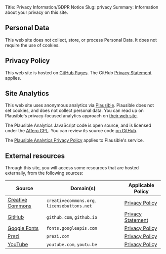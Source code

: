 Title: Privacy Information/GDPR Notice
Slug: privacy
Summary: Information about your privacy on this site.

## Personal Data

This web site does not collect, store, or process Personal Data. It
does not require the use of cookies.


## Privacy Policy

This web site is hosted on [GitHub Pages](https://pages.github.com/).
The GitHub [Privacy
Statement](https://help.github.com/en/articles/github-privacy-statement)
applies.


## Site Analytics

This web site uses anonymous analytics via
[Plausible](https://plausible.io). Plausible does not set cookies, and
does not collect personal data. You can read up on Plausible's
privacy-focused analytics approach on [their web
site](https://plausible.io/privacy-focused-web-analytics).

The Plausible Analytics JavaScript code is open source, and is
licensed under the [Affero
GPL](https://tldrlegal.com/license/gnu-affero-general-public-license-v3-(agpl-3.0)). You
can review its source code [on
GitHub](https://github.com/plausible/analytics).

The [Plausible Analytics Privacy Policy](https://plausible.io/privacy)
applies to Plausible's service.


## External resources

Through this site, you will access some resources that are hosted
externally, from the following sources:

| Source | Domain(s) | Applicable Policy |
|-|-|-|
| [Creative Commons](https://creativecommons.org/) | `creativecommons.org`, `licensebuttons.net`|  [Privacy Policy](https://creativecommons.org/privacy) |
| [GitHub](https://github.com) | `github.com`, `github.io` | [Privacy Statement](https://help.github.com/en/articles/github-privacy-statement) |
| [Google Fonts](https://developers.google.com/fonts/faq#what_does_using_the_google_fonts_api_mean_for_the_privacy_of_my_users) | `fonts.googleapis.com` | [Privacy Policy](https://policies.google.com/privacy) |
| [Prezi](https://prezi.com) | `prezi.com` | [Privacy Policy](https://prezi.com/privacy-policy/) |
| [YouTube](https://youtube.com) | `youtube.com`, `youtu.be` | [Privacy Policy](https://policies.google.com/privacy) |



